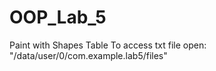 # OOP_Lab_5

Paint with Shapes Table
To access txt file open: "/data/user/0/com.example.lab5/files"
